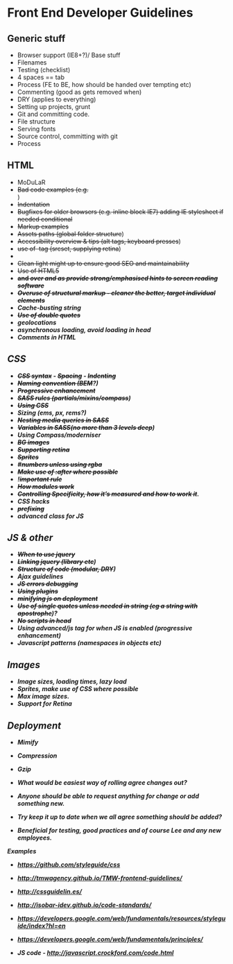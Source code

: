 # Front End Developer Guidelines

## Generic stuff
- Browser support (IE8+?)/ Base stuff
- Filenames
- Testing (checklist)
- 4 spaces == tab
- Process (FE to BE, how should be handed over tempting etc)
- Commenting (good as gets removed when)
- DRY (applies to everything)
- Setting up projects, grunt
- Git and committing code.
- File structure
- Serving fonts
- Source control, committing with git
- Process


## HTML
- MoDuLaR
- ~~Bad code examples (e.g. <br>~~)
- ~~Indentation~~
- ~~Bugfixes for older browsers (e.g. inline block IE7) adding IE stylesheet if needed conditional~~
- ~~Markup examples~~
- ~~Assets paths (global folder structure~~)
- ~~Accessibility overview & tips (alt tags, keyboard presses~~)
- ~~use of <img> tag (srcset, supplying retina~~)
- ~~<!DOCTYPE html>~~
- ~~Clean light might up to ensure good SEO and maintainability~~
- ~~Use of HTML5~~
- ~~<strong> and <em> over <b> and <i> as provide strong/emphasised hints to screen reading software~~
- ~~Overuse of structural markup - cleaner the better, target individual elements~~
- Cache-busting string
- ~~Use of double quotes~~
- geolocations
- asynchronous loading, avoid loading in head
- Comments in HTML


## CSS
- ~~CSS syntax~~
		- ~~Spacing~~
		- ~~Indenting~~
- ~~Naming convention (BEM~~?)
- ~~Progressive enhancement~~
- ~~SASS rules (partials/mixins/compass~~)
- ~~Using CSS~~
- Sizing (ems, px, rems?)
- ~~Nesting media queries in SASS~~
- ~~Variables in SASS(no more than 3 levels deep~~)
- Using Compass/moderniser
- ~~BG images~~
- ~~Supporting retina~~
- ~~Sprites~~
- #~~numbers unless using rgba~~
- ~~Make use of :after where possible~~
- !~~important rule~~
- ~~How modules work~~
- ~~Controlling Specificity, how it’s measured and how to work it~~.
- CSS hacks
- ~~prefixing~~
- advanced class for JS

## JS & other
- ~~When to use jquery~~
- ~~Linking jquery (library etc~~)
- ~~Structure of code (modular, DRY~~)
- Ajax guidelines
- ~~JS errors debugging~~
- ~~Using plugins~~
- ~~minifying js on deployment~~
- ~~Use of single quotes unless needed in string (eg a string with apostrophe~~)?
- ~~No scripts in head~~
- Using advanced/js tag for when JS is enabled (progressive enhancement)
- Javascript patterns (namespaces in objects etc)


## Images
- Image sizes, loading times, lazy load
- Sprites, make use of CSS where possible
- Max image sizes.
- Support for Retina


## Deployment
- Mimify
- Compression 
- Gzip


- What would be easiest way of rolling agree changes out?
- Anyone should be able to request anything for change or add something new.
- Try keep it up to date when we all agree something should be added?
- Beneficial for testing, good practices and of course Lee and any new employees.

Examples 
- https://github.com/styleguide/css
- http://tmwagency.github.io/TMW-frontend-guidelines/
- http://cssguidelin.es/
- http://isobar-idev.github.io/code-standards/
- https://developers.google.com/web/fundamentals/resources/styleguide/index?hl=en
- https://developers.google.com/web/fundamentals/principles/

- JS code - http://javascript.crockford.com/code.html